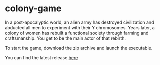 # colony-game
In a post-apocalyptic world, an alien army has destroyed civilization and abducted all men to experiment with their Y chromosomes. Years later, a colony of women has rebuilt a functional society through farming and craftsmanship. You get to be the main actor of that rebirth.

To start the game, download the zip archive and launch the executable. 

You can find the latest release [here](https://github.com/htavard/colony-game/releases/latest)
